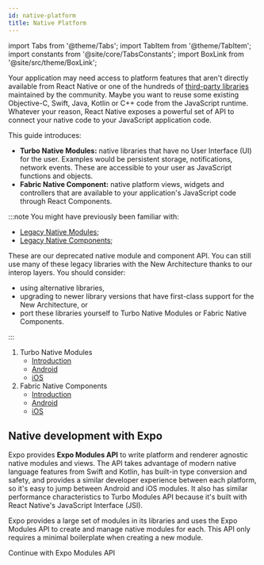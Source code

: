 ```yaml
---
id: native-platform
title: Native Platform
---
```


import Tabs from '@theme/Tabs'; import TabItem from '@theme/TabItem'; import constants from '@site/core/TabsConstants'; import BoxLink from '@site/src/theme/BoxLink';

Your application may need access to platform features that aren't directly available from React Native or one of the hundreds of [third-party libraries](https://reactnative.directory/) maintained by the community. Maybe you want to reuse some existing Objective-C, Swift, Java, Kotlin or C++ code from the JavaScript runtime. Whatever your reason, React Native exposes a powerful set of API to connect your native code to your JavaScript application code.

This guide introduces:

- **Turbo Native Modules:** native libraries that have no User Interface (UI) for the user. Examples would be persistent storage, notifications, network events. These are accessible to your user as JavaScript functions and objects.
- **Fabric Native Component:** native platform views, widgets and controllers that are available to your application's JavaScript code through React Components.

:::note
You might have previously been familiar with:

- [Legacy Native Modules](./legacy/native-modules-intro);
- [Legacy Native Components](./legacy/native-components-android);

These are our deprecated native module and component API. You can still use many of these legacy libraries with the New Architecture thanks to our interop layers. You should consider:

- using alternative libraries,
- upgrading to newer library versions that have first-class support for the New Architecture, or
- port these libraries yourself to Turbo Native Modules or Fabric Native Components.

:::

1. Turbo Native Modules
   - [Introduction](turbo-native-modules.md)
   - [Android](turbo-native-modules-android.md)
   - [iOS](turbo-native-modules-ios.md)
2. Fabric Native Components
   - [Introduction](fabric-native-modules.md)
   - [Android](fabric-native-modules-android.md)
   - [iOS](fabric-native-modules-ios.md)

## Native development with Expo

Expo provides **Expo Modules API** to write platform and renderer agnostic native modules and views. The API takes advantage of modern native language features from Swift and Kotlin, has built-in type conversion and safety, and provides a similar developer experience between each platform, so it's easy to jump between Android and iOS modules. It also has similar performance characteristics to Turbo Modules API because it's built with React Native's JavaScript Interface (JSI).

Expo provides a large set of modules in its libraries and uses the Expo Modules API to create and manage native modules for each. This API only requires a minimal boilerplate when creating a new module.

<BoxLink href="https://docs.expo.dev/modules/get-started/">Continue with Expo Modules API</BoxLink>
